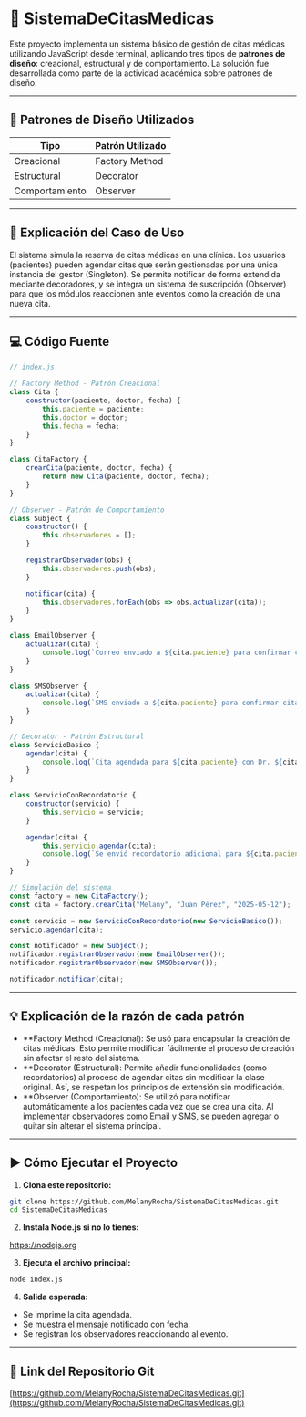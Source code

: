 # 🏥 SistemaDeCitasMedicas

Este proyecto implementa un sistema básico de gestión de citas médicas utilizando JavaScript desde terminal, aplicando tres tipos de **patrones de diseño**: creacional, estructural y de comportamiento. La solución fue desarrollada como parte de la actividad académica sobre patrones de diseño.

---

## 🧩 Patrones de Diseño Utilizados

| Tipo             | Patrón Utilizado         |
|------------------|--------------------------|
| Creacional       | Factory Method                |
| Estructural      | Decorator                |
| Comportamiento   | Observer                 |

---

## 📝 Explicación del Caso de Uso

El sistema simula la reserva de citas médicas en una clínica. Los usuarios (pacientes) pueden agendar citas que serán gestionadas por una única instancia del gestor (Singleton). Se permite notificar de forma extendida mediante decoradores, y se integra un sistema de suscripción (Observer) para que los módulos reaccionen ante eventos como la creación de una nueva cita.

---

## 💻 Código Fuente

```javascript
// index.js

// Factory Method - Patrón Creacional
class Cita {
    constructor(paciente, doctor, fecha) {
        this.paciente = paciente;
        this.doctor = doctor;
        this.fecha = fecha;
    }
}

class CitaFactory {
    crearCita(paciente, doctor, fecha) {
        return new Cita(paciente, doctor, fecha);
    }
}

// Observer - Patrón de Comportamiento
class Subject {
    constructor() {
        this.observadores = [];
    }

    registrarObservador(obs) {
        this.observadores.push(obs);
    }

    notificar(cita) {
        this.observadores.forEach(obs => obs.actualizar(cita));
    }
}

class EmailObserver {
    actualizar(cita) {
        console.log(`Correo enviado a ${cita.paciente} para confirmar cita con Dr. ${cita.doctor} el ${cita.fecha}`);
    }
}

class SMSObserver {
    actualizar(cita) {
        console.log(`SMS enviado a ${cita.paciente} para confirmar cita con Dr. ${cita.doctor} el ${cita.fecha}`);
    }
}

// Decorator - Patrón Estructural
class ServicioBasico {
    agendar(cita) {
        console.log(`Cita agendada para ${cita.paciente} con Dr. ${cita.doctor} el ${cita.fecha}`);
    }
}

class ServicioConRecordatorio {
    constructor(servicio) {
        this.servicio = servicio;
    }

    agendar(cita) {
        this.servicio.agendar(cita);
        console.log(`Se envió recordatorio adicional para ${cita.paciente}`);
    }
}

// Simulación del sistema
const factory = new CitaFactory();
const cita = factory.crearCita("Melany", "Juan Pérez", "2025-05-12");

const servicio = new ServicioConRecordatorio(new ServicioBasico());
servicio.agendar(cita);

const notificador = new Subject();
notificador.registrarObservador(new EmailObserver());
notificador.registrarObservador(new SMSObserver());

notificador.notificar(cita);

```

---

## 💡 Explicación de la razón de cada patrón

- **Factory Method (Creacional): Se usó para encapsular la creación de citas médicas. Esto permite modificar fácilmente el proceso de creación sin afectar el resto del sistema.
- **Decorator (Estructural): Permite añadir funcionalidades (como recordatorios) al proceso de agendar citas sin modificar la clase original. Así, se respetan los principios de extensión sin modificación.
- **Observer (Comportamiento): Se utilizó para notificar automáticamente a los pacientes cada vez que se crea una cita. Al implementar observadores como Email y SMS, se pueden agregar o quitar sin alterar el sistema principal.

---

## ▶️ Cómo Ejecutar el Proyecto

1. **Clona este repositorio:**

```bash
git clone https://github.com/MelanyRocha/SistemaDeCitasMedicas.git
cd SistemaDeCitasMedicas
```

2. **Instala Node.js si no lo tienes:**

https://nodejs.org

3. **Ejecuta el archivo principal:**

```bash
node index.js
```

4. **Salida esperada:**

- Se imprime la cita agendada.
- Se muestra el mensaje notificado con fecha.
- Se registran los observadores reaccionando al evento.

---

## 🔗 Link del Repositorio Git

[https://github.com/MelanyRocha/SistemaDeCitasMedicas.git](https://github.com/MelanyRocha/SistemaDeCitasMedicas.git)

